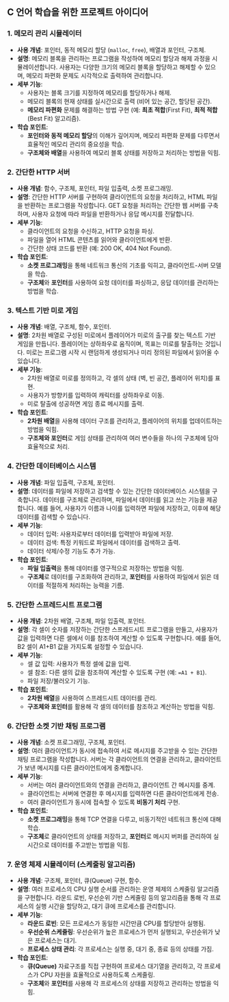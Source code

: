 ## C 언어 학습을 위한 프로젝트 아이디어

### 1. 메모리 관리 시뮬레이터

- **사용 개념**: 포인터, 동적 메모리 할당 (`malloc`, `free`), 배열과 포인터, 구조체.
- **설명**: 메모리 블록을 관리하는 프로그램을 작성하여 메모리 할당과 해제 과정을 시뮬레이션합니다. 사용자는 다양한 크기의 메모리 블록을 할당하고 해제할 수 있으며, 메모리 파편화 문제도 시각적으로 출력하여 관리합니다.
- **세부 기능**:
  - 사용자는 블록 크기를 지정하여 메모리를 할당하거나 해제.
  - 메모리 블록의 현재 상태를 실시간으로 출력 (비어 있는 공간, 할당된 공간).
  - **메모리 파편화** 문제를 해결하는 방법 구현 (예: **최초 적합**(First Fit), **최적 적합**(Best Fit) 알고리즘).
- **학습 포인트**:
  - **포인터와 동적 메모리 할당**의 이해가 깊어지며, 메모리 파편화 문제를 다루면서 효율적인 메모리 관리의 중요성을 학습.
  - **구조체와 배열**을 사용하여 메모리 블록 상태를 저장하고 처리하는 방법을 익힘.

### 2. 간단한 HTTP 서버

- **사용 개념**: 함수, 구조체, 포인터, 파일 입출력, 소켓 프로그래밍.
- **설명**: 간단한 HTTP 서버를 구현하여 클라이언트의 요청을 처리하고, HTML 파일을 반환하는 프로그램을 작성합니다. GET 요청을 처리하는 간단한 웹 서버를 구축하며, 사용자 요청에 따라 파일을 반환하거나 응답 메시지를 전달합니다.
- **세부 기능**:
  - 클라이언트의 요청을 수신하고, HTTP 요청을 파싱.
  - 파일을 열어 HTML 콘텐츠를 읽어와 클라이언트에게 반환.
  - 간단한 상태 코드를 반환 (예: 200 OK, 404 Not Found).
- **학습 포인트**:
  - **소켓 프로그래밍**을 통해 네트워크 통신의 기초를 익히고, 클라이언트-서버 모델을 학습.
  - **구조체**와 **포인터**를 사용하여 요청 데이터를 파싱하고, 응답 데이터를 관리하는 방법을 학습.

### 3. 텍스트 기반 미로 게임

- **사용 개념**: 배열, 구조체, 함수, 포인터.
- **설명**: 2차원 배열로 구성된 미로에서 플레이어가 미로의 출구를 찾는 텍스트 기반 게임을 만듭니다. 플레이어는 상하좌우로 움직이며, 목표는 미로를 탈출하는 것입니다. 미로는 프로그램 시작 시 랜덤하게 생성되거나 미리 정의된 파일에서 읽어올 수 있습니다.
- **세부 기능**:
  - 2차원 배열로 미로를 정의하고, 각 셀의 상태 (벽, 빈 공간, 플레이어 위치)를 표현.
  - 사용자가 방향키를 입력하여 캐릭터를 상하좌우로 이동.
  - 미로 탈출에 성공하면 게임 종료 메시지를 출력.
- **학습 포인트**:
  - **2차원 배열**을 사용해 데이터 구조를 관리하고, 플레이어의 위치를 업데이트하는 방법을 익힘.
  - **구조체와 포인터**로 게임 상태를 관리하여 여러 변수들을 하나의 구조체에 담아 효율적으로 처리.

### 4. 간단한 데이터베이스 시스템

- **사용 개념**: 파일 입출력, 구조체, 포인터.
- **설명**: 데이터를 파일에 저장하고 검색할 수 있는 간단한 데이터베이스 시스템을 구축합니다. 데이터를 구조체로 관리하며, 파일에서 데이터를 읽고 쓰는 기능을 제공합니다. 예를 들어, 사용자가 이름과 나이를 입력하면 파일에 저장하고, 이후에 해당 데이터를 검색할 수 있습니다.
- **세부 기능**:
  - 데이터 입력: 사용자로부터 데이터를 입력받아 파일에 저장.
  - 데이터 검색: 특정 키워드로 파일에서 데이터를 검색하고 출력.
  - 데이터 삭제/수정 기능도 추가 가능.
- **학습 포인트**:
  - **파일 입출력**을 통해 데이터를 영구적으로 저장하는 방법을 익힘.
  - **구조체**로 데이터를 구조화하여 관리하고, **포인터**를 사용하여 파일에서 읽은 데이터를 적절하게 처리하는 능력을 기름.

### 5. 간단한 스프레드시트 프로그램

- **사용 개념**: 2차원 배열, 구조체, 파일 입출력, 포인터.
- **설명**: 각 셀이 숫자를 저장하는 간단한 스프레드시트 프로그램을 만들고, 사용자가 값을 입력하면 다른 셀에서 이를 참조하여 계산할 수 있도록 구현합니다. 예를 들어, B2 셀이 A1+B1 값을 가지도록 설정할 수 있습니다.
- **세부 기능**:
  - 셀 값 입력: 사용자가 특정 셀에 값을 입력.
  - 셀 참조: 다른 셀의 값을 참조하여 계산할 수 있도록 구현 (예: `=A1 + B1`).
  - 파일 저장/불러오기 기능.
- **학습 포인트**:
  - **2차원 배열**을 사용하여 스프레드시트 데이터를 관리.
  - **구조체와 포인터**를 활용해 각 셀의 데이터를 참조하고 계산하는 방법을 익힘.

### 6. 간단한 소켓 기반 채팅 프로그램

- **사용 개념**: 소켓 프로그래밍, 구조체, 포인터.
- **설명**: 여러 클라이언트가 동시에 접속하여 서로 메시지를 주고받을 수 있는 간단한 채팅 프로그램을 작성합니다. 서버는 각 클라이언트의 연결을 관리하고, 클라이언트가 보낸 메시지를 다른 클라이언트에게 중계합니다.
- **세부 기능**:
  - 서버는 여러 클라이언트와의 연결을 관리하고, 클라이언트 간 메시지를 중계.
  - 클라이언트는 서버에 연결한 후 메시지를 입력하면 다른 클라이언트에게 전송.
  - 여러 클라이언트가 동시에 접속할 수 있도록 **비동기 처리** 구현.
- **학습 포인트**:
  - **소켓 프로그래밍**을 통해 TCP 연결을 다루고, 비동기적인 네트워크 통신에 대해 학습.
  - **구조체**로 클라이언트의 상태를 저장하고, **포인터**로 메시지 버퍼를 관리하여 실시간으로 데이터를 주고받는 방법을 익힘.

### 7. 운영 체제 시뮬레이터 (스케줄링 알고리즘)

- **사용 개념**: 구조체, 포인터, 큐(Queue) 구현, 함수.
- **설명**: 여러 프로세스의 CPU 실행 순서를 관리하는 운영 체제의 스케줄링 알고리즘을 구현합니다. 라운드 로빈, 우선순위 기반 스케줄링 등의 알고리즘을 통해 각 프로세스의 실행 시간을 할당하고, 대기 큐에 프로세스를 관리합니다.
- **세부 기능**:
  - **라운드 로빈**: 모든 프로세스가 동일한 시간만큼 CPU를 할당받아 실행됨.
  - **우선순위 스케줄링**: 우선순위가 높은 프로세스가 먼저 실행되고, 우선순위가 낮은 프로세스는 대기.
  - **프로세스 상태 관리**: 각 프로세스는 실행 중, 대기 중, 종료 등의 상태를 가짐.
- **학습 포인트**:
  - **큐(Queue)** 자료구조를 직접 구현하여 프로세스 대기열을 관리하고, 각 프로세스가 CPU 자원을 효율적으로 사용하도록 스케줄링.
  - **구조체**와 **포인터**를 사용해 각 프로세스의 상태를 저장하고 관리하는 방법을 익힘.
